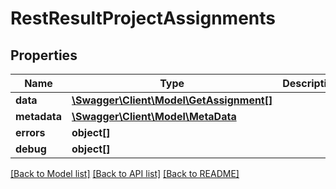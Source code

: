 # RestResultProjectAssignments

## Properties

 Name         | Type                                                          | Description | Notes      
--------------|---------------------------------------------------------------|-------------|------------
 **data**     | [**\Swagger\Client\Model\GetAssignment[]**](GetAssignment.md) |             | [optional] 
 **metadata** | [**\Swagger\Client\Model\MetaData**](MetaData.md)             |             | [optional] 
 **errors**   | **object[]**                                                  |             | [optional] 
 **debug**    | **object[]**                                                  |             | [optional] 

[[Back to Model list]](../README.md#documentation-for-models) [[Back to API list]](../README.md#documentation-for-api-endpoints) [[Back to README]](../README.md)


